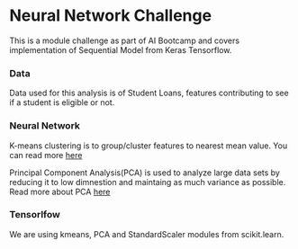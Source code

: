 # Neural Network Challenge

This is a module challenge as part of AI Bootcamp and covers implementation of Sequential Model from Keras Tensorflow. 

### Data
Data used for this analysis is of Student Loans, features contributing to see if a student is eligible or not.

### Neural Network
K-means clustering is to group/cluster features to nearest mean value. You can read more [here](https://en.wikipedia.org/wiki/K-means_clustering#:~:text=k%2Dmeans%20clustering%20is%20a,a%20prototype%20of%20the%20cluster)  

Principal Component Analysis(PCA) is used to analyze large data sets by reducing it to low dimnestion and maintaing as much variance as possible. Read more about PCA [here](https://rpubs.com/cyobero/pca-clustering)  

### Tensorlfow
We are using kmeans, PCA and StandardScaler modules from scikit.learn. 

